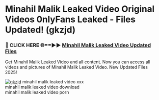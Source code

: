 # Minahil Malik Leaked Video Original Videos 0nlyFans Leaked - Files Updated! (gkzjd)

<h3>🔴 CLICK HERE 🌐==►► <a href="https://tinyurl.com/2jnfzry5" rel="nofollow">Minahil Malik Leaked Video Updated Files</a></h3>

Get Minahil Malik Leaked Video and all content. Now you can access all videos and pictures of Minahil Malik Leaked Video. New Updated Files 2025!

[![gkzjd](https://i.imgur.com/GyGTBgg.gif)](https://tinyurl.com/2jnfzry5)
minahil malik leaked video xxx<br>
minahil malik leaked video download<br>
minahil malik leaked video porn